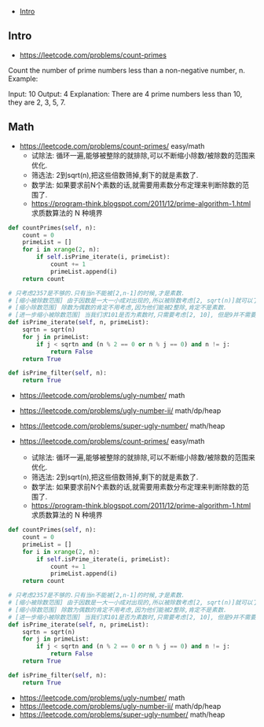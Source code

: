 - [Intro](#intro)

## Intro

- https://leetcode.com/problems/count-primes

Count the number of prime numbers less than a non-negative number, n.
Example:

Input: 10
Output: 4
Explanation: There are 4 prime numbers less than 10, they are 2, 3, 5, 7.




## Math
- https://leetcode.com/problems/count-primes/ easy/math
  - 试除法: 循环一遍,能够被整除的就排除,可以不断缩小除数/被除数的范围来优化.
  - 筛选法: 2到sqrt(n),把这些倍数筛掉,剩下的就是素数了.
  - 数学法: 如果要求前N个素数的话,就需要用素数分布定理来判断除数的范围了.
  - https://program-think.blogspot.com/2011/12/prime-algorithm-1.html 求质数算法的 N 种境界


```py
def countPrimes(self, n):
    count = 0
    primeList = []
    for i in xrange(2, n):
        if self.isPrime_iterate(i, primeList):
            count += 1
            primeList.append(i)
    return count

# 只考虑2357是不够的.只有当n不能被[2,n-1]的时候,才是素数.
# [缩小被除数范围] 由于因数是一大一小成对出现的,所以被除数考虑[2, sqrt(n)]就可以了.
# [缩小除数范围] 除数为偶数的肯定不用考虑,因为他们能被2整除,肯定不是素数.
# [进一步缩小被除数范围] 当我们求101是否为素数时,只需要考虑[2, 10], 但是9并不需要被除,因为它的因数已经被考虑了.因此我们可以将被除数进一步缩小到“已经求出的素数”,即将之前算出的素数都保存起来,以空间换时间.
def isPrime_iterate(self, n, primeList):
    sqrtn = sqrt(n)
    for j in primeList:
        if j < sqrtn and (n % 2 == 0 or n % j == 0) and n != j:
            return False
    return True

def isPrime_filter(self, n):
    return True
```




- https://leetcode.com/problems/ugly-number/ math
- https://leetcode.com/problems/ugly-number-ii/ math/dp/heap
- https://leetcode.com/problems/super-ugly-number/ math/heap








- https://leetcode.com/problems/count-primes/ easy/math
  - 试除法: 循环一遍,能够被整除的就排除,可以不断缩小除数/被除数的范围来优化.
  - 筛选法: 2到sqrt(n),把这些倍数筛掉,剩下的就是素数了.
  - 数学法: 如果要求前N个素数的话,就需要用素数分布定理来判断除数的范围了.
  - https://program-think.blogspot.com/2011/12/prime-algorithm-1.html 求质数算法的 N 种境界


```py
def countPrimes(self, n):
    count = 0
    primeList = []
    for i in xrange(2, n):
        if self.isPrime_iterate(i, primeList):
            count += 1
            primeList.append(i)
    return count

# 只考虑2357是不够的.只有当n不能被[2,n-1]的时候,才是素数.
# [缩小被除数范围] 由于因数是一大一小成对出现的,所以被除数考虑[2, sqrt(n)]就可以了.
# [缩小除数范围] 除数为偶数的肯定不用考虑,因为他们能被2整除,肯定不是素数.
# [进一步缩小被除数范围] 当我们求101是否为素数时,只需要考虑[2, 10], 但是9并不需要被除,因为它的因数已经被考虑了.因此我们可以将被除数进一步缩小到“已经求出的素数”,即将之前算出的素数都保存起来,以空间换时间.
def isPrime_iterate(self, n, primeList):
    sqrtn = sqrt(n)
    for j in primeList:
        if j < sqrtn and (n % 2 == 0 or n % j == 0) and n != j:
            return False
    return True

def isPrime_filter(self, n):
    return True
```




- https://leetcode.com/problems/ugly-number/ math
- https://leetcode.com/problems/ugly-number-ii/ math/dp/heap
- https://leetcode.com/problems/super-ugly-number/ math/heap







